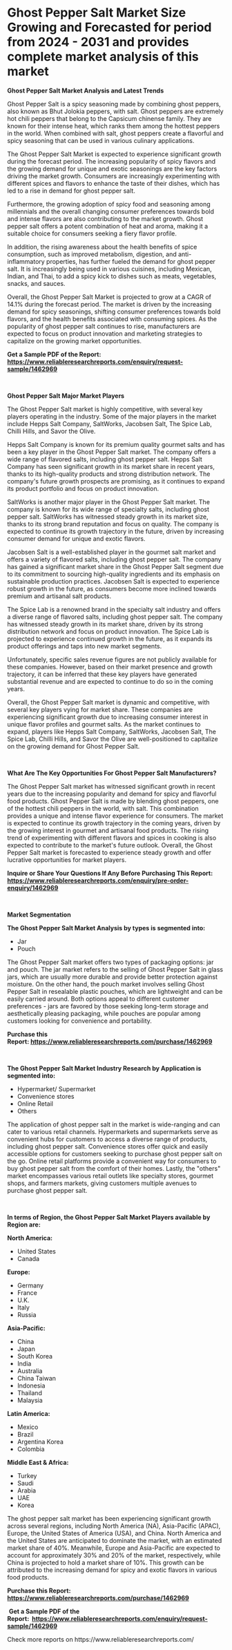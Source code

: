 <p><h1>Ghost Pepper Salt Market Size Growing and Forecasted for period from 2024 - 2031 and provides complete market analysis of this market</h1></p><p><strong>Ghost Pepper Salt Market Analysis and Latest Trends</strong></p>
<p><p>Ghost Pepper Salt is a spicy seasoning made by combining ghost peppers, also known as Bhut Jolokia peppers, with salt. Ghost peppers are extremely hot chili peppers that belong to the Capsicum chinense family. They are known for their intense heat, which ranks them among the hottest peppers in the world. When combined with salt, ghost peppers create a flavorful and spicy seasoning that can be used in various culinary applications.</p><p>The Ghost Pepper Salt Market is expected to experience significant growth during the forecast period. The increasing popularity of spicy flavors and the growing demand for unique and exotic seasonings are the key factors driving the market growth. Consumers are increasingly experimenting with different spices and flavors to enhance the taste of their dishes, which has led to a rise in demand for ghost pepper salt.</p><p>Furthermore, the growing adoption of spicy food and seasoning among millennials and the overall changing consumer preferences towards bold and intense flavors are also contributing to the market growth. Ghost pepper salt offers a potent combination of heat and aroma, making it a suitable choice for consumers seeking a fiery flavor profile.</p><p>In addition, the rising awareness about the health benefits of spice consumption, such as improved metabolism, digestion, and anti-inflammatory properties, has further fueled the demand for ghost pepper salt. It is increasingly being used in various cuisines, including Mexican, Indian, and Thai, to add a spicy kick to dishes such as meats, vegetables, snacks, and sauces.</p><p>Overall, the Ghost Pepper Salt Market is projected to grow at a CAGR of 14.1% during the forecast period. The market is driven by the increasing demand for spicy seasonings, shifting consumer preferences towards bold flavors, and the health benefits associated with consuming spices. As the popularity of ghost pepper salt continues to rise, manufacturers are expected to focus on product innovation and marketing strategies to capitalize on the growing market opportunities.</p></p>
<p><strong>Get a Sample PDF of the Report:&nbsp; <a href="https://www.reliableresearchreports.com/enquiry/request-sample/1462969">https://www.reliableresearchreports.com/enquiry/request-sample/1462969</a></strong></p>
<p>&nbsp;</p>
<p><strong>Ghost Pepper Salt Major Market Players</strong></p>
<p><p>The Ghost Pepper Salt market is highly competitive, with several key players operating in the industry. Some of the major players in the market include Hepps Salt Company, SaltWorks, Jacobsen Salt, The Spice Lab, Chilli Hills, and Savor the Olive.</p><p>Hepps Salt Company is known for its premium quality gourmet salts and has been a key player in the Ghost Pepper Salt market. The company offers a wide range of flavored salts, including ghost pepper salt. Hepps Salt Company has seen significant growth in its market share in recent years, thanks to its high-quality products and strong distribution network. The company's future growth prospects are promising, as it continues to expand its product portfolio and focus on product innovation.</p><p>SaltWorks is another major player in the Ghost Pepper Salt market. The company is known for its wide range of specialty salts, including ghost pepper salt. SaltWorks has witnessed steady growth in its market size, thanks to its strong brand reputation and focus on quality. The company is expected to continue its growth trajectory in the future, driven by increasing consumer demand for unique and exotic flavors.</p><p>Jacobsen Salt is a well-established player in the gourmet salt market and offers a variety of flavored salts, including ghost pepper salt. The company has gained a significant market share in the Ghost Pepper Salt segment due to its commitment to sourcing high-quality ingredients and its emphasis on sustainable production practices. Jacobsen Salt is expected to experience robust growth in the future, as consumers become more inclined towards premium and artisanal salt products.</p><p>The Spice Lab is a renowned brand in the specialty salt industry and offers a diverse range of flavored salts, including ghost pepper salt. The company has witnessed steady growth in its market share, driven by its strong distribution network and focus on product innovation. The Spice Lab is projected to experience continued growth in the future, as it expands its product offerings and taps into new market segments.</p><p>Unfortunately, specific sales revenue figures are not publicly available for these companies. However, based on their market presence and growth trajectory, it can be inferred that these key players have generated substantial revenue and are expected to continue to do so in the coming years.</p><p>Overall, the Ghost Pepper Salt market is dynamic and competitive, with several key players vying for market share. These companies are experiencing significant growth due to increasing consumer interest in unique flavor profiles and gourmet salts. As the market continues to expand, players like Hepps Salt Company, SaltWorks, Jacobsen Salt, The Spice Lab, Chilli Hills, and Savor the Olive are well-positioned to capitalize on the growing demand for Ghost Pepper Salt.</p></p>
<p>&nbsp;</p>
<p><strong>What Are The Key Opportunities For Ghost Pepper Salt Manufacturers?</strong></p>
<p><p>The Ghost Pepper Salt market has witnessed significant growth in recent years due to the increasing popularity and demand for spicy and flavorful food products. Ghost Pepper Salt is made by blending ghost peppers, one of the hottest chili peppers in the world, with salt. This combination provides a unique and intense flavor experience for consumers. The market is expected to continue its growth trajectory in the coming years, driven by the growing interest in gourmet and artisanal food products. The rising trend of experimenting with different flavors and spices in cooking is also expected to contribute to the market's future outlook. Overall, the Ghost Pepper Salt market is forecasted to experience steady growth and offer lucrative opportunities for market players.</p></p>
<p><strong>Inquire or Share Your Questions If Any Before Purchasing This Report: <a href="https://www.reliableresearchreports.com/enquiry/pre-order-enquiry/1462969">https://www.reliableresearchreports.com/enquiry/pre-order-enquiry/1462969</a></strong></p>
<p>&nbsp;</p>
<p><strong>Market Segmentation</strong></p>
<p><strong>The Ghost Pepper Salt Market Analysis by types is segmented into:</strong></p>
<p><ul><li>Jar</li><li>Pouch</li></ul></p>
<p><p>The Ghost Pepper Salt market offers two types of packaging options: jar and pouch. The jar market refers to the selling of Ghost Pepper Salt in glass jars, which are usually more durable and provide better protection against moisture. On the other hand, the pouch market involves selling Ghost Pepper Salt in resealable plastic pouches, which are lightweight and can be easily carried around. Both options appeal to different customer preferences - jars are favored by those seeking long-term storage and aesthetically pleasing packaging, while pouches are popular among customers looking for convenience and portability.</p></p>
<p><strong>Purchase this Report:&nbsp;<a href="https://www.reliableresearchreports.com/purchase/1462969">https://www.reliableresearchreports.com/purchase/1462969</a></strong></p>
<p>&nbsp;</p>
<p><strong>The Ghost Pepper Salt Market Industry Research by Application is segmented into:</strong></p>
<p><ul><li>Hypermarket/ Supermarket</li><li>Convenience stores</li><li>Online Retail</li><li>Others</li></ul></p>
<p><p>The application of ghost pepper salt in the market is wide-ranging and can cater to various retail channels. Hypermarkets and supermarkets serve as convenient hubs for customers to access a diverse range of products, including ghost pepper salt. Convenience stores offer quick and easily accessible options for customers seeking to purchase ghost pepper salt on the go. Online retail platforms provide a convenient way for consumers to buy ghost pepper salt from the comfort of their homes. Lastly, the "others" market encompasses various retail outlets like specialty stores, gourmet shops, and farmers markets, giving customers multiple avenues to purchase ghost pepper salt.</p></p>
<p>&nbsp;</p>
<p><strong>In terms of Region, the Ghost Pepper Salt Market Players available by Region are:</strong></p>
<p>
    <p> <strong> North America: </strong>
        <ul>
            <li>United States</li>
            <li>Canada</li>
        </ul>
        </p> 
    <p> <strong> Europe: </strong>
        <ul>
            <li>Germany</li>
            <li>France</li>
            <li>U.K.</li>
            <li>Italy</li>
            <li>Russia</li>
        </ul>
        </p> 
    <p> <strong> Asia-Pacific: </strong>
        <ul>
            <li>China</li>
            <li>Japan</li>
            <li>South Korea</li>
            <li>India</li>
            <li>Australia</li>
            <li>China Taiwan</li>
            <li>Indonesia</li>
            <li>Thailand</li>
            <li>Malaysia</li>
        </ul>
        </p> 
    <p> <strong> Latin America: </strong>
        <ul>
            <li>Mexico</li>
            <li>Brazil</li>
            <li>Argentina Korea</li>
            <li>Colombia</li>
        </ul>
        </p> 
    <p> <strong> Middle East & Africa: </strong>
        <ul>
            <li>Turkey</li>
            <li>Saudi</li>
            <li>Arabia</li>
            <li>UAE</li>
            <li>Korea</li>
        </ul>
    </p>
    </p>
<p><p>The ghost pepper salt market has been experiencing significant growth across several regions, including North America (NA), Asia-Pacific (APAC), Europe, the United States of America (USA), and China. North America and the United States are anticipated to dominate the market, with an estimated market share of 40%. Meanwhile, Europe and Asia-Pacific are expected to account for approximately 30% and 20% of the market, respectively, while China is projected to hold a market share of 10%. This growth can be attributed to the increasing demand for spicy and exotic flavors in various food products.</p></p>
<p><strong>Purchase this Report: <a href="https://www.reliableresearchreports.com/purchase/1462969">https://www.reliableresearchreports.com/purchase/1462969</a></strong></p>
<p>&nbsp;<strong>Get a Sample PDF of the Report:&nbsp;&nbsp;<a href="https://www.reliableresearchreports.com/enquiry/request-sample/1462969">https://www.reliableresearchreports.com/enquiry/request-sample/1462969</a></strong></p>
<p><strong></strong></p>
<p>Check more reports on https://www.reliableresearchreports.com/</p>